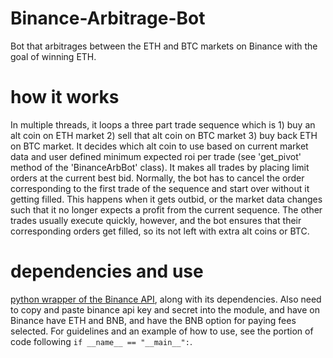 # Binance-Arbitrage-Bot

Bot that arbitrages between the ETH and BTC markets on Binance with the goal of winning ETH. 

# how it works

In multiple threads, it loops a three part trade sequence which is 1) buy an alt coin on ETH market 2) sell that alt coin on BTC market 3) buy back ETH on BTC market. It decides which alt coin to use based on current market data and user defined minimum expected roi per trade (see 'get_pivot' method of the 'BinanceArbBot' class). It makes all trades by placing limit orders at the current best bid. Normally, the bot has to cancel the order corresponding to the first trade of the sequence and start over without it getting filled. This happens when it gets outbid, or the market data changes such that it no longer expects a profit from the current sequence. The other trades usually execute quickly, however, and the bot ensures that their corresponding orders get filled, so its not left with extra alt coins or BTC.

# dependencies and use

[python wrapper of the Binance API](https://github.com/sammchardy/python-binance), along with its dependencies. 
Also need to copy and paste binance api key and secret into the module,  and have on Binance have ETH and BNB, and have the BNB option for paying fees selected. For guidelines and an example of how to use, see the portion of code following `if __name__ == "__main__":`.
